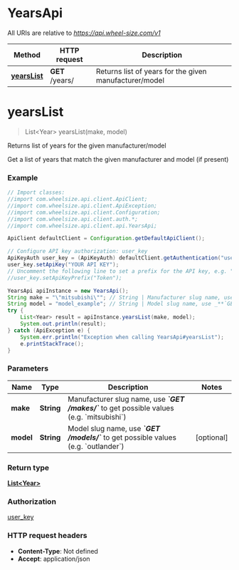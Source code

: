 # YearsApi

All URIs are relative to *https://api.wheel-size.com/v1*

Method | HTTP request | Description
------------- | ------------- | -------------
[**yearsList**](YearsApi.md#yearsList) | **GET** /years/ | Returns list of years for the given manufacturer/model


<a name="yearsList"></a>
# **yearsList**
> List&lt;Year&gt; yearsList(make, model)

Returns list of years for the given manufacturer/model

Get a list of years that match the given manufacturer and model (if present)

### Example
```java
// Import classes:
//import com.wheelsize.api.client.ApiClient;
//import com.wheelsize.api.client.ApiException;
//import com.wheelsize.api.client.Configuration;
//import com.wheelsize.api.client.auth.*;
//import com.wheelsize.api.client.api.YearsApi;

ApiClient defaultClient = Configuration.getDefaultApiClient();

// Configure API key authorization: user_key
ApiKeyAuth user_key = (ApiKeyAuth) defaultClient.getAuthentication("user_key");
user_key.setApiKey("YOUR API KEY");
// Uncomment the following line to set a prefix for the API key, e.g. "Token" (defaults to null)
//user_key.setApiKeyPrefix("Token");

YearsApi apiInstance = new YearsApi();
String make = "\"mitsubishi\""; // String | Manufacturer slug name, use _**`GET /makes/`**_ to get possible values (e.g. `mitsubishi`)
String model = "model_example"; // String | Model slug name, use _**`GET /models/`**_ to get possible values (e.g. `outlander`)
try {
    List<Year> result = apiInstance.yearsList(make, model);
    System.out.println(result);
} catch (ApiException e) {
    System.err.println("Exception when calling YearsApi#yearsList");
    e.printStackTrace();
}
```

### Parameters

Name | Type | Description  | Notes
------------- | ------------- | ------------- | -------------
 **make** | **String**| Manufacturer slug name, use _**&#x60;GET /makes/&#x60;**_ to get possible values (e.g. &#x60;mitsubishi&#x60;) |
 **model** | **String**| Model slug name, use _**&#x60;GET /models/&#x60;**_ to get possible values (e.g. &#x60;outlander&#x60;) | [optional]

### Return type

[**List&lt;Year&gt;**](Year.md)

### Authorization

[user_key](../README.md#user_key)

### HTTP request headers

 - **Content-Type**: Not defined
 - **Accept**: application/json

